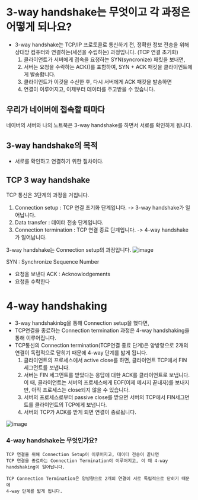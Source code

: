 # 3-way handshake는 무엇이고 각 과정은 어떻게 되나요?
- 3-way handshake는 TCP/IP 프로토콜로 통신하기 전, 정확한 정보 전송을 위해 상대방 컴퓨터와 연결하는(세션을 수립하는) 과정입니다.
  (TCP 연결 초기화)
  1. 클라이언트가 서버에게 접속을 요청하는 SYN(syncronize) 패킷을 보내면,
  2. 서버는 요청을 수락하는 ACK()를 포함하여, SYN + ACK 패킷을 클라이언트에게 발송합니다.
  3. 클라이언트가 이것을 수신한 후, 다시 서버에게 ACK 패킷을 발송하면
  4. 연결이 이루어지고, 이제부터 데이터를 주고받을 수 있습니다.

## 우리가 네이버에 접속할 때마다
네이버의 서버와 나의 노트북은 3-way handshake를 하면서 서로를 확인하게 됩니다.

## 3-way handshake의 목적
- 서로를 확인하고 연결하기 위한 절차이다.

## TCP 3 way handshake
TCP 통신은 3단계의 과정을 거칩니다.
1. Connection setup : TCP 연결 초기화 단계입니다. -> 3-way handshake가 일어납니다.
2. Data transfer : 데이터 전송 단계입니다.
3. Connection termination : TCP 연결 종료 단계입니다. -> 4-way handshake가 일어납니다.

3-way handshake는 Connection setup의 과정입니다.
![image](https://github.com/acrnm148/CS_STUDY/assets/67724306/1a784584-b1b1-4bf9-b2db-208314dd6bc8)

SYN : Synchronize Sequence Number
- 요청을 보낸다
ACK : Acknowlodgements
- 요청을 수락한다


# 4-way handshaking
- 3-way handshakinbg을 통해 Connection setup을 했다면,
- TCP연결을 종료하는 Connection termination 과정은 4-way handshaking을 통해 이루어집니다.
- TCP통신의 Connection termination(TCP연결 종료 단계)은 양방향으로 2개의 연결이 독립적으로 닫히기 때문에 4-way 단계를 밟게 됩니다.
  1. 클라이언트의 프로세스에서 active close를 하면, 클라이언트 TCP에서 FIN 세그먼트를 보냅니다.
  2. 서버는 FIN 세그먼트를 받았다는 응답에 대한 ACK를 클라이언트로 보냅니다.
     이 때, 클라이언트는 서버의 프로세스에게 EOF(이제 메시지 끝내자)를 보내지만, 아직 프로세스는 close되지 않을 수 있습니다.
  3. 서버의 프로세스로부터 passive close를 받으면 서버의 TCP에서 FIN세그먼트를 클라이언트의 TCP에게 보냅니다.
  4. 서버의 TCP가 ACK를 받게 되면 연결이 종료됩니다.

![image](https://github.com/acrnm148/CS_STUDY/assets/67724306/e45fd5a9-47e7-4a6d-970e-a5f9edddd353)


### 4-way handshake는 무엇인가요?
```
TCP 연결을 위해 Connection Setup이 이루어지고, 데이터 전송이 끝나면
TCP 연결을 종료하는 Connection Termination이 이루어지고, 이 때 4-way handshaking이 일어납니다.

TCP Connection Termination은 양방향으로 2개의 연결이 서로 독립적으로 닫히기 때문에
4-way 단계를 밟게 됩니다.
```



